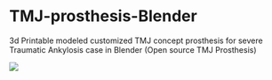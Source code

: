 # TMJ-prosthesis-Blender
3d Printable modeled customized TMJ concept prosthesis for severe Traumatic Ankylosis case in Blender
(Open source TMJ Prosthesis)

![](https://github.com/basharbme/TMJ-prosthesis-Blender/blob/master/IMAGES%20blender/jjj67jjj.PNG)
